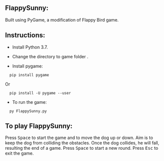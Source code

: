 ## FlappySunny:
 Built using PyGame, a modification of Flappy Bird game.

## Instructions:
 - Install Python 3.7.
 
 - Change the directory to game folder .

 - Install pygame:
 ```
   pip install pygame
 ```
 Or
 ```
   pip install -U pygame --user
 ```
 
 - To run the game:
 ```
   py FlappySunny.py
 ```

## To play FlappySunny:
 Press <kbd>Space</kbd> to start the game and to move the dog up or down.
 Aim is to keep the dog from colliding the obstacles. Once the dog collides, he will fall, resulting the end of a game. Press <kbd>Space</kbd> to start a new round.
 Press <kbd>Esc</kbd> to exit the game.
